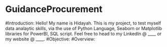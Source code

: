 # GuidanceProcurement
#Introduction: Hello! My name  is Hidayah.  This is my project, to test myself data analaytic skills, via the use of Python Language, Seaborn or Matplotlib libraries for PowerBI, SQL script.  Feel free to  head to my LinkedIn @ ____ or my website @ ____. 
#Objective:
#Overview:
